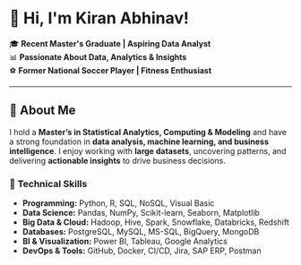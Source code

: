 # 👋 Hi, I'm Kiran Abhinav!  

🎓 **Recent Master's Graduate | Aspiring Data Analyst**  
📊 **Passionate About Data, Analytics & Insights**  
⚽ **Former National Soccer Player | Fitness Enthusiast**  

---

## 🚀 About Me  
I hold a **Master’s in Statistical Analytics, Computing & Modeling** and have a strong foundation in **data analysis, machine learning, and business intelligence**. I enjoy working with **large datasets**, uncovering patterns, and delivering **actionable insights** to drive business decisions.  

### 🔹 **Technical Skills**  
- **Programming:** Python, R, SQL, NoSQL, Visual Basic  
- **Data Science:** Pandas, NumPy, Scikit-learn, Seaborn, Matplotlib  
- **Big Data & Cloud:** Hadoop, Hive, Spark, Snowflake, Databricks, Redshift  
- **Databases:** PostgreSQL, MySQL, MS-SQL, BigQuery, MongoDB  
- **BI & Visualization:** Power BI, Tableau, Google Analytics  
- **DevOps & Tools:** GitHub, Docker, CI/CD, Jira, SAP ERP, Postman  
